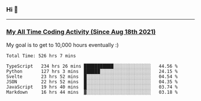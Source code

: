 ### Hi 🙂

---

### <a href="https://wakatime.com/@Eroxl">My All Time Coding Activity (Since Aug 18th 2021)</a>
My goal is to get to 10,000 hours eventually :)
<!--START_SECTION:waka-->

```text
Total Time: 526 hrs 7 mins

TypeScript   234 hrs 26 mins ███████████░░░░░░░░░░░░░░   44.56 %
Python       127 hrs 3 mins  ██████░░░░░░░░░░░░░░░░░░░   24.15 %
Svelte       23 hrs 52 mins  █░░░░░░░░░░░░░░░░░░░░░░░░   04.54 %
JSON         22 hrs 52 mins  █░░░░░░░░░░░░░░░░░░░░░░░░   04.35 %
JavaScript   19 hrs 40 mins  █░░░░░░░░░░░░░░░░░░░░░░░░   03.74 %
Markdown     16 hrs 44 mins  ▓░░░░░░░░░░░░░░░░░░░░░░░░   03.18 %
```

<!--END_SECTION:waka-->
